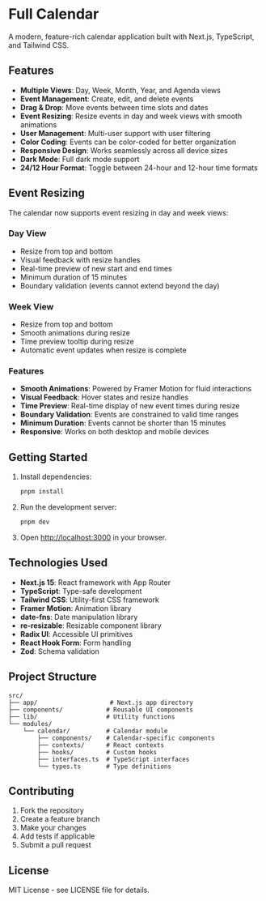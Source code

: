 # Full Calendar

A modern, feature-rich calendar application built with Next.js, TypeScript, and Tailwind CSS.

## Features

- **Multiple Views**: Day, Week, Month, Year, and Agenda views
- **Event Management**: Create, edit, and delete events
- **Drag & Drop**: Move events between time slots and dates
- **Event Resizing**: Resize events in day and week views with smooth animations
- **User Management**: Multi-user support with user filtering
- **Color Coding**: Events can be color-coded for better organization
- **Responsive Design**: Works seamlessly across all device sizes
- **Dark Mode**: Full dark mode support
- **24/12 Hour Format**: Toggle between 24-hour and 12-hour time formats

## Event Resizing

The calendar now supports event resizing in day and week views:

### Day View

- Resize from top and bottom 
- Visual feedback with resize handles
- Real-time preview of new start and end times
- Minimum duration of 15 minutes
- Boundary validation (events cannot extend beyond the day)

### Week View

- Resize from top and bottom 
- Smooth animations during resize
- Time preview tooltip during resize
- Automatic event updates when resize is complete

### Features

- **Smooth Animations**: Powered by Framer Motion for fluid interactions
- **Visual Feedback**: Hover states and resize handles
- **Time Preview**: Real-time display of new event times during resize
- **Boundary Validation**: Events are constrained to valid time ranges
- **Minimum Duration**: Events cannot be shorter than 15 minutes
- **Responsive**: Works on both desktop and mobile devices

## Getting Started

1. Install dependencies:

   ```bash
   pnpm install
   ```

2. Run the development server:

   ```bash
   pnpm dev
   ```

3. Open [http://localhost:3000](http://localhost:3000) in your browser.

## Technologies Used

- **Next.js 15**: React framework with App Router
- **TypeScript**: Type-safe development
- **Tailwind CSS**: Utility-first CSS framework
- **Framer Motion**: Animation library
- **date-fns**: Date manipulation library
- **re-resizable**: Resizable component library
- **Radix UI**: Accessible UI primitives
- **React Hook Form**: Form handling
- **Zod**: Schema validation

## Project Structure

```
src/
├── app/                    # Next.js app directory
├── components/            # Reusable UI components
├── lib/                   # Utility functions
└── modules/
    └── calendar/          # Calendar module
        ├── components/    # Calendar-specific components
        ├── contexts/      # React contexts
        ├── hooks/         # Custom hooks
        ├── interfaces.ts  # TypeScript interfaces
        └── types.ts       # Type definitions
```

## Contributing

1. Fork the repository
2. Create a feature branch
3. Make your changes
4. Add tests if applicable
5. Submit a pull request

## License

MIT License - see LICENSE file for details.
